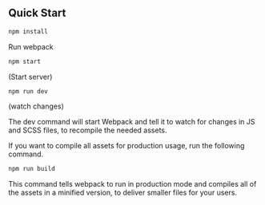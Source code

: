 ## Quick Start

```bash
npm install
```

Run webpack

```bash
npm start
```
(Start server)

```bash
npm run dev
```
(watch changes)
   
The dev command will start Webpack and tell it to watch for changes in JS and SCSS files, to recompile the needed assets.  
   
If you want to compile all assets for production usage, run the following command.

```bash
npm run build
```

This command tells webpack to run in production mode and compiles all of the assets in a minified version, to deliver smaller files for your users.